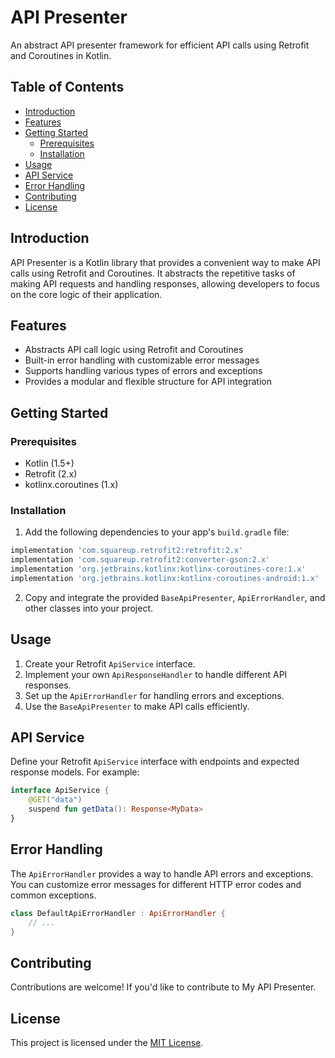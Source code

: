 # API Presenter

An abstract API presenter framework for efficient API calls using Retrofit and Coroutines in Kotlin.

## Table of Contents

- [Introduction](#introduction)
- [Features](#features)
- [Getting Started](#getting-started)
  - [Prerequisites](#prerequisites)
  - [Installation](#installation)
- [Usage](#usage)
- [API Service](#api-service)
- [Error Handling](#error-handling)
- [Contributing](#contributing)
- [License](#license)

## Introduction

API Presenter is a Kotlin library that provides a convenient way to make API calls using Retrofit and Coroutines. It abstracts the repetitive tasks of making API requests and handling responses, allowing developers to focus on the core logic of their application.

## Features

- Abstracts API call logic using Retrofit and Coroutines
- Built-in error handling with customizable error messages
- Supports handling various types of errors and exceptions
- Provides a modular and flexible structure for API integration

## Getting Started

### Prerequisites

- Kotlin (1.5+)
- Retrofit (2.x)
- kotlinx.coroutines (1.x)

### Installation

1. Add the following dependencies to your app's `build.gradle` file:

```groovy
implementation 'com.squareup.retrofit2:retrofit:2.x'
implementation 'com.squareup.retrofit2:converter-gson:2.x'
implementation 'org.jetbrains.kotlinx:kotlinx-coroutines-core:1.x'
implementation 'org.jetbrains.kotlinx:kotlinx-coroutines-android:1.x'
```

2. Copy and integrate the provided `BaseApiPresenter`, `ApiErrorHandler`, and other classes into your project.

## Usage

1. Create your Retrofit `ApiService` interface.
2. Implement your own `ApiResponseHandler` to handle different API responses.
3. Set up the `ApiErrorHandler` for handling errors and exceptions.
4. Use the `BaseApiPresenter` to make API calls efficiently.

## API Service

Define your Retrofit `ApiService` interface with endpoints and expected response models. For example:

```kotlin
interface ApiService {
    @GET("data")
    suspend fun getData(): Response<MyData>
}
```

## Error Handling

The `ApiErrorHandler` provides a way to handle API errors and exceptions. You can customize error messages for different HTTP error codes and common exceptions.

```kotlin
class DefaultApiErrorHandler : ApiErrorHandler {
    // ...
}
```

## Contributing

Contributions are welcome! If you'd like to contribute to My API Presenter.

## License

This project is licensed under the [MIT License](LICENSE).
